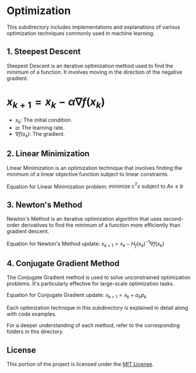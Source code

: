 # Optimization

This subdirectory includes implementations and explanations of various optimization techniques commonly used in machine learning.

## 1. Steepest Descent

Steepest Descent is an iterative optimization method used to find the minimum of a function. It involves moving in the direction of the negative gradient.

# $x_{k+1} = x_k - \alpha \nabla f(x_k)$

* $x_k$: The initial condition.
* $\alpha$: The learning rate.
* $\nabla f(x_k)$: The gradient.

## 2. Linear Minimization

Linear Minimization is an optimization technique that involves finding the minimum of a linear objective function subject to linear constraints.

Equation for Linear Minimization problem: $\text{minimize } c^T x \text{ subject to } Ax \leq b$

## 3. Newton's Method

Newton's Method is an iterative optimization algorithm that uses second-order derivatives to find the minimum of a function more efficiently than gradient descent.

Equation for Newton's Method update: $x_{k+1} = x_k - H_f(x_k)^{-1} \nabla f(x_k)$

## 4. Conjugate Gradient Method

The Conjugate Gradient method is used to solve unconstrained optimization problems. It's particularly effective for large-scale optimization tasks.

Equation for Conjugate Gradient update: $x_{k+1} = x_k + \alpha_k p_k$

Each optimization technique in this subdirectory is explained in detail along with code examples.

For a deeper understanding of each method, refer to the corresponding folders in this directory.

## License

This portion of the project is licensed under the [MIT License](../LICENSE).
